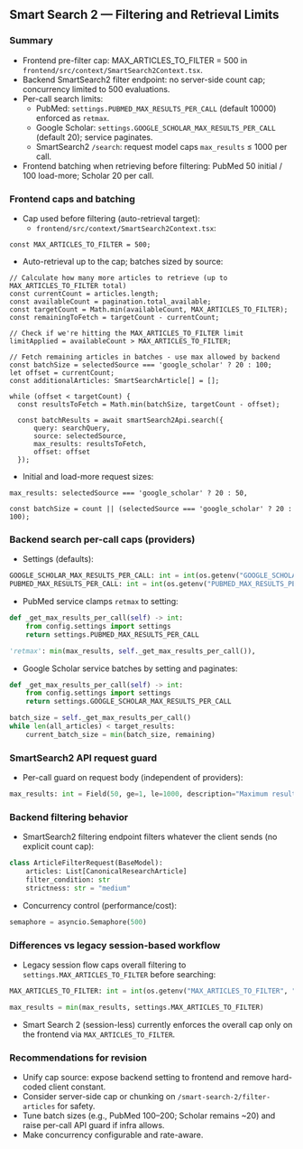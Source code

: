 ## Smart Search 2 — Filtering and Retrieval Limits

### Summary
- Frontend pre-filter cap: MAX_ARTICLES_TO_FILTER = 500 in `frontend/src/context/SmartSearch2Context.tsx`.
- Backend SmartSearch2 filter endpoint: no server-side count cap; concurrency limited to 500 evaluations.
- Per-call search limits:
  - PubMed: `settings.PUBMED_MAX_RESULTS_PER_CALL` (default 10000) enforced as `retmax`.
  - Google Scholar: `settings.GOOGLE_SCHOLAR_MAX_RESULTS_PER_CALL` (default 20); service paginates.
  - SmartSearch2 `/search`: request model caps `max_results` ≤ 1000 per call.
- Frontend batching when retrieving before filtering: PubMed 50 initial / 100 load-more; Scholar 20 per call.

### Frontend caps and batching
- Cap used before filtering (auto-retrieval target):
  - `frontend/src/context/SmartSearch2Context.tsx`:
```24:25:frontend/src/context/SmartSearch2Context.tsx
const MAX_ARTICLES_TO_FILTER = 500;
```
- Auto-retrieval up to the cap; batches sized by source:
```896:906:frontend/src/context/SmartSearch2Context.tsx
// Calculate how many more articles to retrieve (up to MAX_ARTICLES_TO_FILTER total)
const currentCount = articles.length;
const availableCount = pagination.total_available;
const targetCount = Math.min(availableCount, MAX_ARTICLES_TO_FILTER);
const remainingToFetch = targetCount - currentCount;

// Check if we're hitting the MAX_ARTICLES_TO_FILTER limit
limitApplied = availableCount > MAX_ARTICLES_TO_FILTER;
```
```920:933:frontend/src/context/SmartSearch2Context.tsx
// Fetch remaining articles in batches - use max allowed by backend
const batchSize = selectedSource === 'google_scholar' ? 20 : 100;
let offset = currentCount;
const additionalArticles: SmartSearchArticle[] = [];

while (offset < targetCount) {
  const resultsToFetch = Math.min(batchSize, targetCount - offset);

  const batchResults = await smartSearch2Api.search({
      query: searchQuery,
      source: selectedSource,
      max_results: resultsToFetch,
      offset: offset
  });
```
- Initial and load-more request sizes:
```308:314:frontend/src/context/SmartSearch2Context.tsx
max_results: selectedSource === 'google_scholar' ? 20 : 50,
```
```348:356:frontend/src/context/SmartSearch2Context.tsx
const batchSize = count || (selectedSource === 'google_scholar' ? 20 : 100);
```

### Backend search per-call caps (providers)
- Settings (defaults):
```37:43:backend/config/settings.py
GOOGLE_SCHOLAR_MAX_RESULTS_PER_CALL: int = int(os.getenv("GOOGLE_SCHOLAR_MAX_RESULTS_PER_CALL", "20"))
PUBMED_MAX_RESULTS_PER_CALL: int = int(os.getenv("PUBMED_MAX_RESULTS_PER_CALL", "10000"))
```
- PubMed service clamps `retmax` to setting:
```312:316:backend/services/pubmed_service.py
def _get_max_results_per_call(self) -> int:
    from config.settings import settings
    return settings.PUBMED_MAX_RESULTS_PER_CALL
```
```443:448:backend/services/pubmed_service.py
'retmax': min(max_results, self._get_max_results_per_call()),
```
- Google Scholar service batches by setting and paginates:
```321:325:backend/services/google_scholar_service.py
def _get_max_results_per_call(self) -> int:
    from config.settings import settings
    return settings.GOOGLE_SCHOLAR_MAX_RESULTS_PER_CALL
```
```355:369:backend/services/google_scholar_service.py
batch_size = self._get_max_results_per_call()
while len(all_articles) < target_results:
    current_batch_size = min(batch_size, remaining)
```

### SmartSearch2 API request guard
- Per-call guard on request body (independent of providers):
```42:48:backend/routers/smart_search2.py
max_results: int = Field(50, ge=1, le=1000, description="Maximum results to return")
```

### Backend filtering behavior
- SmartSearch2 filtering endpoint filters whatever the client sends (no explicit count cap):
```87:96:backend/routers/smart_search2.py
class ArticleFilterRequest(BaseModel):
    articles: List[CanonicalResearchArticle]
    filter_condition: str
    strictness: str = "medium"
```
- Concurrency control (performance/cost):
```865:873:backend/services/smart_search_service.py
semaphore = asyncio.Semaphore(500)
```

### Differences vs legacy session-based workflow
- Legacy session flow caps overall filtering to `settings.MAX_ARTICLES_TO_FILTER` before searching:
```41:43:backend/config/settings.py
MAX_ARTICLES_TO_FILTER: int = int(os.getenv("MAX_ARTICLES_TO_FILTER", "500"))
```
```1447:1451:backend/services/smart_search_service.py
max_results = min(max_results, settings.MAX_ARTICLES_TO_FILTER)
```
- Smart Search 2 (session-less) currently enforces the overall cap only on the frontend via `MAX_ARTICLES_TO_FILTER`.

### Recommendations for revision
- Unify cap source: expose backend setting to frontend and remove hard-coded client constant.
- Consider server-side cap or chunking on `/smart-search-2/filter-articles` for safety.
- Tune batch sizes (e.g., PubMed 100–200; Scholar remains ~20) and raise per-call API guard if infra allows.
- Make concurrency configurable and rate-aware.


